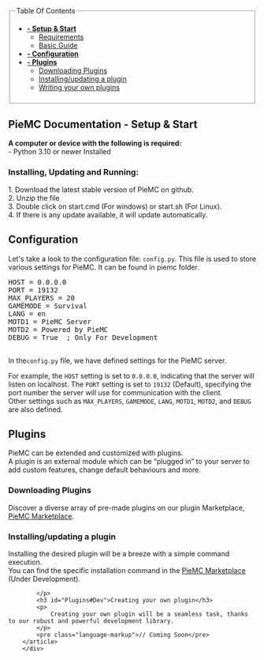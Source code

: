 <div id="container">
    <div id="sidebar">
        <fieldset>
            <legend>Table Of Contents</legend>
            <ul>
                <li><a href="#Setup&Start"><b>- Setup & Start</b></a>
                    <ul>
                        <li><a href="#Setup&Start#Requirements">Requirements</a></li>
                        <li><a href="#Setup&Start#Guide">Basic Guide</a></li>
                    </ul>
                </li>
                <li><a href="#Config"><b>- Configuration</b></a>
                </li>
                <li><a href="#Plugins"><b>- Plugins</b></a>
                    <ul>
                        <li><a href="#Plugins#Download">Downloading Plugins</a></li>
                        <li><a href="#Plugins#InstalationAndUpdate">Installing/updating a plugin</a></li>
                        <li><a href="#Plugins#Dev">Writing your own plugins</a></li>
                    </ul>
                </li>
            </ul>
        </fieldset>
    </div>
    <div class="articles">
        <article>
          <h1 id="Setup&Start" class="title">PieMC Documentation - Setup & Start</h1>
            <p>
                <b id="Setup&Start#Requirements">A computer or device with the following is required:</b><br>
                 - Python 3.10 or newer Installed <br>
            </p>
            <h3 id="Setup&Start#Guide">Installing, Updating and Running:</h3>
            <p>
                1. Download the latest stable version of PieMC on github. <br>
                2. Unzip the file <br>
                3. Double click on start.cmd (For windows) or start.sh (For Linux).<br>
                4. If there is any update available, it will update automatically.
            </p>
        </article>
        <article>
            <h1 id="Config" class="title">Configuration</h1>
            <p>
                Let's take a look to the configuration file: <code>config.py</code>. This file is used to store various settings for PieMC. It can be found in piemc folder.
            </p>
            <pre>
HOST = 0.0.0.0
PORT = 19132
MAX_PLAYERS = 20
GAMEMODE = Survival
LANG = en
MOTD1 = PieMC Server
MOTD2 = Powered by PieMC
DEBUG = True  ; Only For Development
            </pre>
            <p>
                In the<code>config.py</code> file, we have defined settings for the PieMC server.
            </p>
            <p>
                For example, the <code>HOST</code> setting is set to <code>0.0.0.0</code>, indicating that the server will listen on localhost. The <code>PORT</code> setting is set to <code>19132</code> (Default), specifying the port number the server will use for communication with the client. <br/>
                Other settings such as <code>MAX_PLAYERS</code>, <code>GAMEMODE</code>, <code>LANG</code>, <code>MOTD1</code>, <code>MOTD2</code>, and <code>DEBUG</code> are also defined.
            </p>
        </article>
        <article>
            <h1 id="Plugins" class="title">Plugins</h1>
            <p>
                PieMC can be extended and customized with plugins.<br/>
                A plugin is an external module which can be “plugged in” to your server to add custom features, change default behaviours and more.
            </p>
            <h3 id="Plugins#Download">Downloading Plugins</h3>
            <p>
                Discover a diverse array of pre-made plugins on our plugin Marketplace, <a href="/plugins">PieMC Marketplace</a>.
            </p>
            <h3 id="Plugins#InstalationAndUpdate">Installing/updating a plugin</h3>
            <p>
                Installing the desired plugin will be a breeze with a simple command execution. <br> 
                You can find the specific installation command in the <a href="/plugins">PieMC Marketplace</a> (Under Development).
            </p>
            
            </p>
            <h3 id="Plugins#Dev">Creating your own plugin</h3>
            <p>
                Creating your own plugin will be a seamless task, thanks to our robust and powerful development library.
            </p>
            <pre class="language-markup">// Coming Soon</pre>
        </article>
        </div>
</div>
